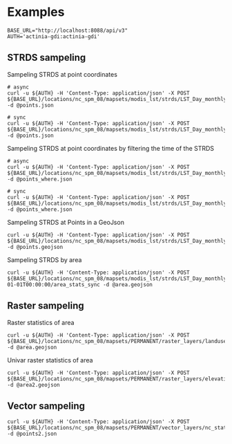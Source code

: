 # Examples
```
BASE_URL="http://localhost:8088/api/v3"
AUTH='actinia-gdi:actinia-gdi'
```

## STRDS sampeling

Sampeling STRDS at point coordinates
```
# async
curl -u ${AUTH} -H 'Content-Type: application/json' -X POST ${BASE_URL}/locations/nc_spm_08/mapsets/modis_lst/strds/LST_Day_monthly/sampling_async -d @points.json

# sync
curl -u ${AUTH} -H 'Content-Type: application/json' -X POST ${BASE_URL}/locations/nc_spm_08/mapsets/modis_lst/strds/LST_Day_monthly/sampling_sync -d @points.json
```

Sampeling STRDS at point coordinates by filtering the time of the STRDS
```
# async
curl -u ${AUTH} -H 'Content-Type: application/json' -X POST ${BASE_URL}/locations/nc_spm_08/mapsets/modis_lst/strds/LST_Day_monthly/sampling_async -d @points_where.json

# sync
curl -u ${AUTH} -H 'Content-Type: application/json' -X POST ${BASE_URL}/locations/nc_spm_08/mapsets/modis_lst/strds/LST_Day_monthly/sampling_sync -d @points_where.json
```

Sampeling STRDS at Points in a GeoJson
```
curl -u ${AUTH} -H 'Content-Type: application/json' -X POST ${BASE_URL}/locations/nc_spm_08/mapsets/modis_lst/strds/LST_Day_monthly/sampling_sync_geojson -d @points.geojson
```

Sampeling STRDS by area
```
curl -u ${AUTH} -H 'Content-Type: application/json' -X POST ${BASE_URL}/locations/nc_spm_08/mapsets/modis_lst/strds/LST_Day_monthly/timestamp/2016-01-01T00:00:00/area_stats_sync -d @area.geojson
```

## Raster sampeling
Raster statistics of area
```
curl -u ${AUTH} -H 'Content-Type: application/json' -X POST ${BASE_URL}/locations/nc_spm_08/mapsets/PERMANENT/raster_layers/landuse96_28m/area_stats_sync -d @area.geojson
```

Univar raster statistics of area
```
curl -u ${AUTH} -H 'Content-Type: application/json' -X POST ${BASE_URL}/locations/nc_spm_08/mapsets/PERMANENT/raster_layers/elevation/area_stats_univar_sync -d @area2.geojson
```


## Vector sampeling
```
curl -u ${AUTH} -H 'Content-Type: application/json' -X POST ${BASE_URL}/locations/nc_spm_08/mapsets/PERMANENT/vector_layers/nc_state/sampling_async -d @points2.json
```
